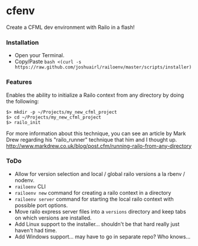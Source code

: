 cfenv
=====================
Create a CFML dev environment with Railo in a flash!

### Installation

- Open your Terminal.
- Copy/Paste `bash <(curl -s https://raw.github.com/joshuairl/railoenv/master/scripts/installer)`

### Features
Enables the ability to initialize a Railo context from any directory by doing the following:
```
$> mkdir -p ~/Projects/my_new_cfml_project
$> cd ~/Projects/my_new_cfml_project
$> railo_init
```

For more information about this technique, you can see an article by Mark Drew regarding his "railo_runner" technique that him and I thought up.
http://www.markdrew.co.uk/blog/post.cfm/running-railo-from-any-directory

### ToDo

- Allow for version selection and local / global railo versions a la rbenv / nodenv.
- `railoenv` CLI
- `railoenv new` command for creating a railo context in a directory
- `railoenv server` command for starting the local railo context with possible port options.
- Move railo express server files into a `versions` directory and keep tabs on which versions are installed.
- Add Linux support to the installer... shouldn't be that hard really just haven't had time.
- Add Windows support... may have to go in separate repo?  Who knows...
